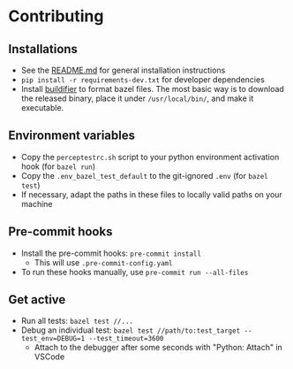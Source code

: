 # Contributing

## Installations

- See the [README.md](README.md) for general installation instructions
- `pip install -r requirements-dev.txt` for developer dependencies
- Install [buildifier](https://github.com/bazelbuild/buildtools/blob/master/buildifier/README.md) to format bazel files. The most basic way is to download the released binary, place it under `/usr/local/bin/`, and make it executable.

## Environment variables

- Copy the `perceptestrc.sh` script to your python environment activation hook (for `bazel run`)
- Copy the `.env_bazel_test_default` to the git-ignored `.env` (for `bazel test`)
- If necessary, adapt the paths in these files to locally valid paths on your machine

## Pre-commit hooks

- Install the pre-commit hooks: `pre-commit install`
  - This will use `.pre-commit-config.yaml`
- To run these hooks manually, use `pre-commit run --all-files`

## Get active

- Run all tests: `bazel test //...`
- Debug an individual test: `bazel test //path/to:test_target --test_env=DEBUG=1 --test_timeout=3600`
  - Attach to the debugger after some seconds with "Python: Attach" in VSCode
  
